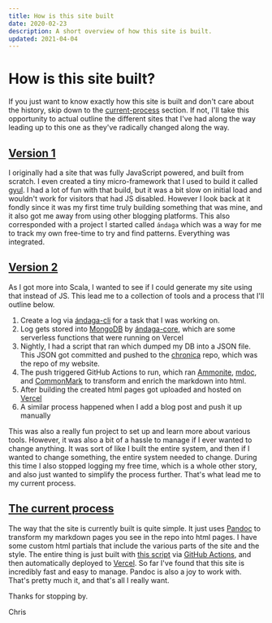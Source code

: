 ```yaml
---
title: How is this site built
date: 2020-02-23
description: A short overview of how this site is built.
updated: 2021-04-04
---
```


# How is this site built?

If you just want to know exactly how this site is built and don't care about the
history, skip down to the [current-process](#the-current-process) section. If
not, I'll take this opportunity to actual outline the different sites that I've
had along the way leading up to this one as they've radically changed along the
way.

## [Version 1](#version-1)

I originally had a site that was fully JavaScript powered, and built from
scratch. I even created a tiny micro-framework that I used to build it called
[gyul](https://github.com/ckipp01/gyul). I had a lot of fun with that build, but
it was a bit slow on initial load and wouldn't work for visitors that had JS
disabled. However I look back at it fondly since it was my first time truly
building something that was mine, and it also got me away from using other
blogging platforms. This also corresponded with a project I started called
`ándaga` which was a way for me to track my own free-time to try and find
patterns. Everything was integrated.

## [Version 2](#version-2)
As I got more into Scala, I wanted to see if I could generate my site using that
instead of JS. This lead me to a collection of tools and a process that I'll
outline below.

  1. Create a log via [ándaga-cli](https://github.com/ckipp01/andaga) for a task
     that I was working on.
  2. Log gets stored into [MongoDB](https://www.mongodb.com/) by
     [ándaga-core](https://github.com/ckipp01/andaga-core), which are some
     serverless functions that were running on Vercel
  3. Nightly, I had a script that ran which dumped my DB into a JSON file. This
     JSON got committed and pushed to the
     [chronica](https://github.com/ckipp01/chronica) repo, which was the repo of
     my website.
  4. The push triggered GitHub Actions to run, which ran
     [Ammonite](https://ammonite.io), [mdoc](https://scalameta.org/mdoc/), and
     [CommonMark](https://github.com/atlassian/commonmark-java) to transform and
     enrich the markdown into html.
  5. After building the created html pages got uploaded and hosted on
     [Vercel](https://vercel.com)
  6. A similar process happened when I add a blog post and push it up manually

This was also a really fun project to set up and learn more about various tools.
However, it was also a bit of a hassle to manage if I ever wanted to change
anything. It was sort of like I built the entire system, and then if I wanted to
change something, the entire system needed to change. During this time I also
stopped logging my free time, which is a whole other story, and also just wanted
to simplify the process further. That's what lead me to my current process.

## [The current process](#the-current-process)

The way that the site is currently built is quite simple. It just uses
[Pandoc](https://pandoc.org) to transform my markdown pages you see in the repo
into html pages. I have some custom html partials that include the various parts
of the site and the style. The entire thing is just built with [this
script](https://github.com/ckipp01/chris-kipp.io/blob/main/bin/make-site.sh) via
[GitHub Actions](https://github.com/ckipp01/chris-kipp.io/actions), and then
automatically deployed to [Vercel](https://vercel.com). So far I've found that
this site is incredibly fast and easy to manage. Pandoc is also a joy to work
with. That's pretty much it, and that's all I really want.

Thanks for stopping by.

Chris
